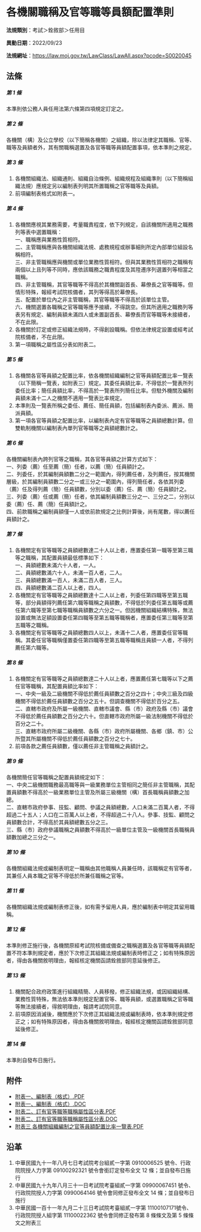 # 各機關職稱及官等職等員額配置準則



**法規類別**：考試＞銓敘部＞任用目

**異動日期**：2022/09/23  

**法規網址**：https://law.moj.gov.tw/LawClass/LawAll.aspx?pcode=S0020045



## 法條
##### 第 1 條
本準則依公務人員任用法第六條第四項規定訂定之。

##### 第 2 條
各機關（構）及公立學校（以下簡稱各機關）之組織，除以法律定其職稱、官等、職等及員額者外，其有關職稱選置及各官等職等員額配置事項，依本準則之規定。

##### 第 3 條
1. 各機關組織法、組織通則、組織自治條例、組織規程及組織準則（以下簡稱組織法規）應規定另以編制表列明其所置職稱之官等職等及員額。
1. 前項編制表格式如附表一。

##### 第 4 條
1. 各機關應視其業務需要，考量職責程度，依下列規定，自該機關所適用之職務列等表中選置職稱：  
一、職稱應與業務性質相符。  
二、主管職稱應與各機關組織法規、處務規程或辦事細則所定內部單位組設名稱相符。  
三、非主管職稱應與機關或單位業務性質相符。但與其業務性質相符之職稱有兩個以上且列等不同時，應依該職務之職責程度及其陞遷序列選置列等相當之職稱。  
四、非主管職稱，其官等職等不得高於其機關副首長、幕僚長之官等職等。但情形特殊，報經考試院核備者，其列等得高於幕僚長。  
五、配置於單位內之非主管職稱，其官等職等不得高於該單位主管。  
六、機關選置各職稱之官等職等應予接續，不得跳空。但其所適用之職務列等表另有規定、編制員額未滿四人或未置副首長、幕僚長而官等職等未接續者，不在此限。
1. 各機關於訂定或修正組織法規時，不得創設職稱。但依法律規定設置或經考試院核備者，不在此限。
1. 第一項職稱之屬性區分表如附表二。

##### 第 5 條
1. 各機關各官等員額之配置比率，依各機關組織編制之官等員額配置比率一覽表（以下簡稱一覽表，如附表三）規定。其委任員額比率，不得低於一覽表所列委任比率；簡任員額比率，不得高於一覽表所列簡任比率。但駐外機關及編制員額未滿十二人之機關不適用一覽表比率規定。
1. 本準則及一覽表所稱之委任、薦任、簡任員額，包括編制表內委派、薦派、簡派員額。
1. 第一項各官等員額之配置比率，以編制表內定有官等職等之員額總數計算。但雙軌制機關以編制表內單列官等職等之員額總數計之。

##### 第 6 條
各機關編制表內跨列官等之職稱，其各官等員額之計算方式如下：  
一、列委（薦）任至薦（簡）任者，以薦（簡）任員額計之。  
二、列委任，於其編制員額數二分之一範圍內，得列薦任者，及列薦任，按其機關層級，於其編制員額數二分之一或三分之一範圍內，得列簡任者，各依其列委（薦）任及得列薦（簡）任員額數，分別以委（薦）任、薦（簡）任員額計之。  
三、列委（薦）任或薦（簡）任者，依其編制員額數三分之一、三分之二，分別以委（薦）任、薦（簡）任員額計之。  
四、前款職稱之編制員額僅一人或依前款規定之比例計算後，尚有尾數，得以薦任員額計之。

##### 第 7 條
1. 各機關定有官等職等之員額總數達二十人以上者，應置委任第一職等至第三職等之職稱，其配置員額最低標準如下：  
一、員額總數未滿六十人者，一人。  
二、員額總數滿六十人，未滿一百人者，二人。  
三、員額總數滿一百人，未滿二百人者，三人。  
四、員額總數滿二百人以上者，四人。
1. 各機關定有官等職等之員額總數達十二人以上者，列委任第四職等至第五職等，部分員額得列薦任第六職等職稱之員額數，不得低於列委任第五職等或薦任第六職等至第七職等職稱員額數之六分之一。但因機關組織結構特殊，無法設置或無法足額設置委任第四職等至第五職等職稱者，應置委任第三職等至第五職等之職稱。
1. 各機關定有官等職等之員額總數四人以上，未滿十二人者，應置委任官等職稱。其委任官等職稱僅置委任第四職等至第五職等職稱且員額一人者，不得列薦任第六職等。

##### 第 8 條
1. 各機關定有官等職等之員額總數達二十人以上者，應置薦任第七職等以下之薦任官等職稱，其配置員額比率如下：  
一、中央一級及二級機關不得低於薦任員額數之百分之四十；中央三級及四級機關不得低於薦任員額數之百分之五十。但調查機關不得低於百分之五。  
二、直轄市政府及所屬一級機關、直轄市議會、縣（市）政府及縣（市）議會不得低於薦任員額數之百分之六十。但直轄市政府所屬一級法制機關不得低於百分之二十。  
三、直轄市政府所屬二級機關、各縣（市）政府所屬機關、各鄉（鎮、市）公所暨其所屬機關不得低於薦任員額數之百分之七十。
1. 前項各款之薦任員額數，僅以薦任非主管職稱之員額計之。

##### 第 9 條
各機關簡任官等職稱之配置員額規定如下：  
一、中央二級機關職務最高職等與一級業務單位主管相同之簡任非主管職稱，其配置員額數不得高於一級業務單位主管及所屬三級機關（構）首長職稱員額數之加總。  
二、直轄市政府參事、技監、顧問、參議之員額總數，人口未滿二百萬人者，不得超過二十五人；人口在二百萬人以上者，不得超過二十八人。參事、技監、顧問之員額數合計，不得高於其員額總數五分之三。  
三、縣（市）政府參議職稱之員額數不得高於一級單位主管及一級機關首長職稱員額數加總之三分之一。

##### 第 10 條
各機關組織法規或編制表明定一職稱由其他職稱人員兼任時，該職稱定有官等者，其兼任人員本職之官等不得低於所兼任職稱之官等。

##### 第 11 條
各機關組織法規或編制表修正後，如有需予留用人員，應於編制表中明定其留用職稱。

##### 第 12 條
本準則修正施行後，各機關原經考試院核備或備查之職稱選置及各官等職等員額配置不符本準則規定者，應於下次修正其組織法規或編制表時修正之；如有特殊原因者，得由各機關敘明理由，報經核定機關函請銓敘部同意延後修正。

##### 第 13 條
1. 機關配合政府政策進行組織精簡、人員移撥，修正組織法規，或因組織結構、業務性質特殊，無法依本準則規定配置官等、職等員額，或選置職稱之官等職等無法接續者，得敘明理由，報請考試院同意。
1. 前項原因消滅後，機關應於下次修正其組織法規或編制表時，依本準則規定修正之；如有特殊原因者，得由各機關敘明理由，報經核定機關函請銓敘部同意延後修正。

##### 第 14 條
本準則自發布日施行。
## 附件
* [附表一、編制表（格式）.PDF](https://law.moj.gov.tw/LawClass/LawGetFile.ashx?FileId=0000234789)
* [附表一、編制表（格式）.DOC](https://law.moj.gov.tw/LawClass/LawGetFile.ashx?FileId=0000083555)
* [附表二、訂有官等職等職稱屬性區分表.PDF](https://law.moj.gov.tw/LawClass/LawGetFile.ashx?FileId=0000234790)
* [附表二、訂有官等職等職稱屬性區分表.DOC](https://law.moj.gov.tw/LawClass/LawGetFile.ashx?FileId=0000083556)
* [附表三  各機關組織編制之官等員額配置比率一覽表.PDF](https://law.moj.gov.tw/LawClass/LawGetFile.ashx?FileId=0000324803)
## 沿革
1. 中華民國九十一年八月七日考試院考台組貳一字第 0910006525 號令、行政院院授人力字第 09100292321  號令會銜訂定發布全文 12 條；並自發布日施行
1. 中華民國九十九年八月三十一日考試院考臺組貳一字第 09900067451  號令、行政院院授人力字第 0990064146 號令會同修正發布全文 14 條；並自發布日施行
1. 中華民國一百十一年九月二十三日考試院考臺組貳一字第 11100107171號令、行政院院授人組字第 11100022362  號令會同修正發布第 8  條條文及第 5  條條文之附表三
